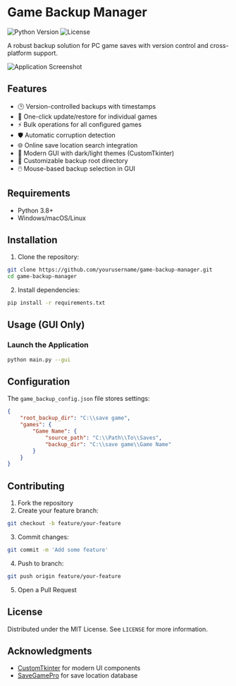 # Game Backup Manager

![Python Version](https://img.shields.io/badge/python-3.8%2B-blue)
![License](https://img.shields.io/badge/license-MIT-green)

A robust backup solution for PC game saves with version control and cross-platform support.

![Application Screenshot](screenshot.png) <!-- Add screenshot later -->

## Features

- 🕑 Version-controlled backups with timestamps
- 🔄 One-click update/restore for individual games
- ⚡ Bulk operations for all configured games
- 🛡️ Automatic corruption detection
- 🌐 Online save location search integration
- 🎨 Modern GUI with dark/light themes (CustomTkinter)
- 📂 Customizable backup root directory
- 🖱️ Mouse-based backup selection in GUI

## Requirements

- Python 3.8+
- Windows/macOS/Linux

## Installation

1. Clone the repository:
```bash
git clone https://github.com/yourusername/game-backup-manager.git
cd game-backup-manager
```

2. Install dependencies:
```bash
pip install -r requirements.txt
```

## Usage (GUI Only)

### Launch the Application
```bash
python main.py --gui
```


## Configuration

The `game_backup_config.json` file stores settings:
```json
{
    "root_backup_dir": "C:\\save game",
    "games": {
        "Game Name": {
            "source_path": "C:\\Path\\To\\Saves",
            "backup_dir": "C:\\save game\\Game Name"
        }
    }
}
```

## Contributing

1. Fork the repository
2. Create your feature branch:
```bash
git checkout -b feature/your-feature
```
3. Commit changes:
```bash
git commit -m 'Add some feature'
```
4. Push to branch:
```bash
git push origin feature/your-feature
```
5. Open a Pull Request

## License
Distributed under the MIT License. See `LICENSE` for more information.

## Acknowledgments
- [CustomTkinter](https://github.com/TomSchimansky/CustomTkinter) for modern UI components
- [SaveGamePro](https://savegame.pro/) for save location database


